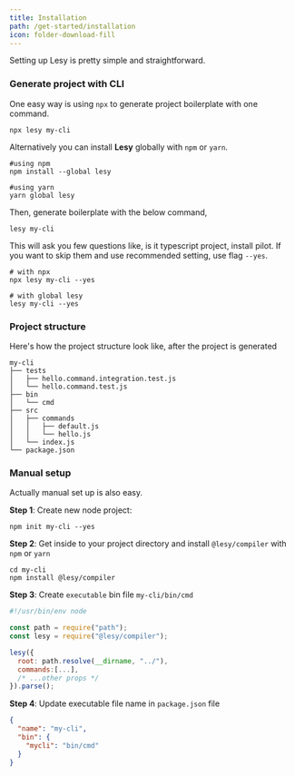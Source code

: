```yaml
---
title: Installation
path: /get-started/installation
icon: folder-download-fill
---
```


Setting up Lesy is pretty simple and straightforward.

### Generate project with CLI

One easy way is using `npx` to generate project boilerplate with one command.

```shell
npx lesy my-cli
```

Alternatively you can install **Lesy** globally with `npm` or `yarn`.

```shell
#using npm
npm install --global lesy

#using yarn
yarn global lesy
```

Then, generate boilerplate with the below command,

```shell
lesy my-cli
```

This will ask you few questions like, is it typescript project, install pilot. If you want to skip them and use recommended setting, use flag `--yes`.

```shell
# with npx
npx lesy my-cli --yes

# with global lesy
lesy my-cli --yes
```

### Project structure

Here's how the project structure look like, after the project is generated

```
my-cli
├── tests
│   ├── hello.command.integration.test.js
│   └── hello.command.test.js
├── bin
│   └── cmd
├── src
│   ├── commands
│   │   ├── default.js
│   │   └── hello.js
│   └── index.js
└── package.json
```

### Manual setup

Actually manual set up is also easy.

**Step 1**: Create new node project:

```shell
npm init my-cli --yes
```

**Step 2**: Get inside to your project directory and install `@lesy/compiler` with `npm` or `yarn`

```shell
cd my-cli
npm install @lesy/compiler
```

**Step 3**: Create `executable` bin file `my-cli/bin/cmd`

```js
#!/usr/bin/env node

const path = require("path");
const lesy = require("@lesy/compiler");

lesy({
  root: path.resolve(__dirname, "../"),
  commands:[...],
  /* ...other props */
}).parse();
```

**Step 4**: Update executable file name in `package.json` file

```json
{
  "name": "my-cli",
  "bin": {
    "mycli": "bin/cmd"
  }
}
```
